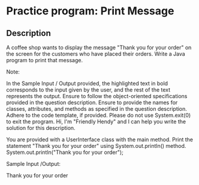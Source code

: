 # Practice program: Print Message

## Description 

A coffee shop wants to display the message "Thank you for your order" on the screen for the customers who have placed their orders. Write a Java program to print that message.


Note:

In the Sample Input / Output provided, the highlighted text in bold corresponds to the input given by the user, and the rest of the text represents the output.
Ensure to follow the object-oriented specifications provided in the question description.
Ensure to provide the names for classes, attributes, and methods as specified in the question description.
Adhere to the code template, if provided.
Please do not use System.exit(0) to exit the program.
Hi, I'm "Friendly Hendy" and I can help you write the solution for this description.

You are provided with a UserInterface class with the main method. 
Print the statement "Thank you for your order" using System.out.println() method. 
System.out.println("Thank you for your order");

Sample Input /Output:

Thank you for your order
